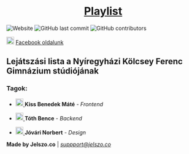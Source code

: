 <h1 align="center"><a href="https://playlist.jelszo.co">Playlist</h1></a>

![Website](https://img.shields.io/website/https/playlist.jelszo.co?down_color=red&down_message=offline&label=Website&up_color=green&up_message=online)
![GitHub last commit](https://img.shields.io/github/last-commit/tasztalos69/playlist?logo=git&logoColor=white)
![GitHub contributors](https://img.shields.io/github/contributors/tasztalos69/playlist?label=Contributors&logo=github&style=social)

<img height="20" width="20" src="https://cdn.jsdelivr.net/npm/simple-icons@latest/icons/facebook.svg" /> [Facebook oldalunk](https://www.facebook.com/jelszoco/)

## Lejátszási lista a Nyíregyházi Kölcsey Ferenc Gimnázium stúdiójának

### Tagok:

- <a href="https://github.com/Tasztalos69"> <img height="20" width="20" src="https://cdn.jsdelivr.net/npm/simple-icons@latest/icons/github.svg" /> </a> **Kiss Benedek Máté** - _Frontend_

- <a href="https://github.com/btoth04"> <img height="20" width="20" src="https://cdn.jsdelivr.net/npm/simple-icons@latest/icons/github.svg" /> </a>
 **Tóth Bence** - _Backend_

- <a href="https://github.com/hydraPNG"> <img height="20" width="20" src="https://cdn.jsdelivr.net/npm/simple-icons@latest/icons/github.svg" /> </a> **Jóvári Norbert** - _Design_


**Made by Jelszo.co** | *suppport@jelszo.co*